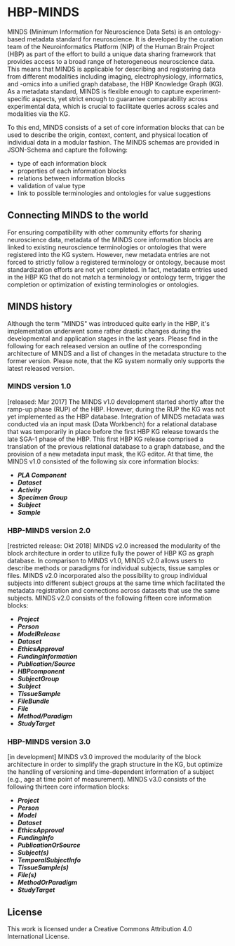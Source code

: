 # HBP-MINDS
MINDS (Minimum Information for Neuroscience Data Sets) is an ontology-based metadata standard for neuroscience. It is developed by the curation team of the Neuroinformatics Platform (NIP) of the Human Brain Project (HBP) as part of the effort to build a unique data sharing framework that provides access to a broad range of heterogeneous neuroscience data. This means that MINDS is applicable for describing and registering data from different modalities including imaging, electrophysiology, informatics, and -omics into a unified graph database, the HBP Knowledge Graph (KG). As a metadata standard, MINDS is flexible enough to capture experiment-specific aspects, yet strict enough to guarantee comparability across experimental data, which is crucial to facilitate queries across scales and modalities via the KG. 

To this end, MINDS consists of a set of core information blocks that can be used to describe the origin, context, content, and physical location of individual data in a modular fashion. The MINDS schemas are provided in JSON-Schema and capture the following:
  + type of each information block
  + properties of each information blocks
  + relations between information blocks
  + validation of value type
  + link to possible terminologies and ontologies for value suggestions

## Connecting MINDS to the world
For ensuring compatibility with other community efforts for sharing neuroscience data, metadata of the MINDS core information blocks are linked to existing neuroscience terminologies or ontologies that were registered into the KG system. However, new metadata entries are not forced to strictly follow a registered terminology or ontology, because most standardization efforts are not yet completed. In fact, metadata entries used in the HBP KG that do not match a terminology or ontology term, trigger the completion or optimization of existing terminologies or ontologies.

## MINDS history
Although the term "MINDS" was introduced quite early in the HBP, it's implementation underwent some rather drastic changes during the developmental and application stages in the last years. Please find in the following for each released version an outline of the corresponding architecture of MINDS and a list of changes in the metadata structure to the former version. Please note, that the KG system normally only supports the latest released version.

### MINDS version 1.0
[released: Mar 2017] The MINDS v1.0 development started shortly after the ramp-up phase (RUP) of the HBP. However, during the RUP the KG was not yet implemented as the HBP database. Integration of MINDS metadata was conducted via an input mask (Data Workbench) for a relational database that was temporarily in place before the first HBP KG release towards the late SGA-1 phase of the HBP. This first HBP KG release comprised a translation of the previous relational database to a graph database, and the provision of a new metadata input mask, the KG editor. At that time, the MINDS v1.0 consisted of the following six core information blocks: 
  + ***PLA Component*** 
  + ***Dataset***
  + ***Activity***
  + ***Specimen Group***
  + ***Subject***
  + ***Sample***

### HBP-MINDS version 2.0 
[restricted release: Okt 2018] MINDS v2.0 increased the modularity of the block architecture in order to utilize fully the power of HBP KG as graph database. In comparison to MINDS v1.0, MINDS v2.0 allows users to describe methods or paradigms for individual subjects, tissue samples or files. MINDS v2.0 incorporated also the possibility to group individual subjects into different subject groups at the same time which facilitated the metadata registration and connections across datasets that use the same subjects. MINDS v2.0 consists of the following fifteen core information blocks:
  + ***Project*** 
  + ***Person*** 
  + ***ModelRelease*** 
  + ***Dataset*** 
  + ***EthicsApproval*** 
  + ***FundingInformation*** 
  + ***Publication/Source*** 
  + ***HBPcomponent*** 
  + ***SubjectGroup*** 
  + ***Subject*** 
  + ***TissueSample*** 
  + ***FileBundle*** 
  + ***File*** 
  + ***Method/Paradigm*** 
  + ***StudyTarget*** 

### HBP-MINDS version 3.0
[in development] MINDS v3.0 improved the modularity of the block architecture in order to simplify the graph structure in the KG, but optimize the handling of versioning and time-dependent information of a subject (e.g., age at time point of measurement). MINDS v3.0 consists of the following thirteen core information blocks:
  + ***Project*** 
  + ***Person*** 
  + ***Model*** 
  + ***Dataset*** 
  + ***EthicsApproval*** 
  + ***FundingInfo*** 
  + ***PublicationOrSource*** 
  + ***Subject(s)***
  + ***TemporalSubjectInfo***
  + ***TissueSample(s)***
  + ***File(s)***
  + ***MethodOrParadigm*** 
  + ***StudyTarget***

## License
This work is licensed under a Creative Commons Attribution 4.0 International License. 
